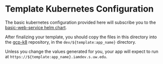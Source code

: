 # Template Kubernetes Configuration

The basic kubernetes configuration provided here will subscribe you 
to the [basic-web-service helm chart]. 

After finalizing your template, you should copy the files in this directory
into the [gcp-k8] repository, in the `dev/${template:app_name}` directory.

Unless you change the values generated for you, your app will
expect to run at `https://${template:app_name}.iamdev.s.uw.edu`.


[gcp-k8]: https://github.com/uwit-iam/gcp-k8
[basic-web-service helm chart]: https://github.com/uw-iti-app-platform/helm-charts
